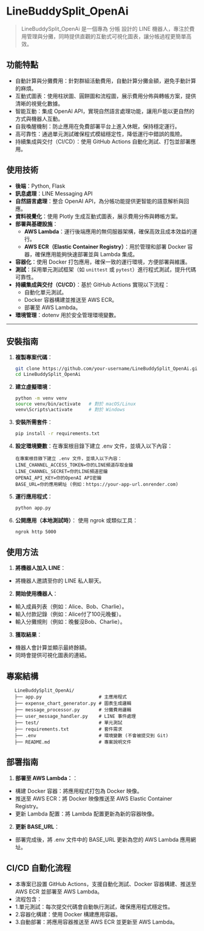 # LineBuddySplit_OpenAi

> LineBuddySplit_OpenAi 是一個專為 分帳 設計的 LINE 機器人，專注於費用管理與分攤，同時提供直觀的互動式可視化圖表，讓分帳過程更簡單高效。

## **功能特點**

- 自動計算與分攤費用：針對群組活動費用，自動計算分攤金額，避免手動計算的麻煩。
- 互動式圖表：使用柱狀圖、圓餅圖和流程圖，展示費用分佈與轉帳方案，提供清晰的視覺化數據。
- 智能互動：集成 OpenAI API，實現自然語言處理功能，讓用戶能以更自然的方式與機器人互動。
- 自我喚醒機制：防止應用在免費部署平台上進入休眠，保持穩定運行。
- 高可靠性：通過單元測試確保程式模組穩定性，降低運行中錯誤的風險。
- 持續集成與交付（CI/CD）：使用 GitHub Actions 自動化測試、打包並部署應用。

## **使用技術**

- **後端**：Python, Flask  
- **訊息處理**：LINE Messaging API  
- **自然語言處理**：整合 OpenAI API，為分帳功能提供更智能的語意解析與回應。  
- **資料視覺化**：使用 Plotly 生成互動式圖表，展示費用分佈與轉帳方案。  
- **部署與基礎設施**：  
  - **AWS Lambda**：運行後端應用的無伺服器架構，確保高效且成本效益的運行。  
  - **AWS ECR（Elastic Container Registry）**：用於管理和部署 Docker 容器，確保應用能夠快速部署並與 Lambda 集成。  
- **容器化**：使用 Docker 打包應用，確保一致的運行環境，方便部署與維護。  
- **測試**：採用單元測試框架（如 `unittest` 或 `pytest`）進行程式測試，提升代碼可靠性。  
- **持續集成與交付（CI/CD）**：基於 GitHub Actions 實現以下流程：  
  - 自動化單元測試。  
  - Docker 容器構建並推送至 AWS ECR。  
  - 部署至 AWS Lambda。  
- **環境管理**：dotenv 用於安全管理環境變數。  

---

## **安裝指南**

1. **複製專案代碼**：
   ```bash
   git clone https://github.com/your-username/LineBuddySplit_OpenAi.git
   cd LineBuddySplit_OpenAi

2. **建立虛擬環境**：
    ```bash
   python -m venv venv
   source venv/bin/activate   # 對於 macOS/Linux
   venv\Scripts\activate      # 對於 Windows

3. **安裝所需套件**：
    ```bash
    pip install -r requirements.txt

4. **設定環境變數**：在專案根目錄下建立 .env 文件，並填入以下內容：
    ```
    在專案根目錄下建立 .env 文件，並填入以下內容：
    LINE_CHANNEL_ACCESS_TOKEN=你的LINE頻道存取金鑰
    LINE_CHANNEL_SECRET=你的LINE頻道密鑰
    OPENAI_API_KEY=你的OpenAI API密鑰
    BASE_URL=你的應用網址 (例如：https://your-app-url.onrender.com)
    ```

5. **運行應用程式**：
    ```bash
    python app.py

6. **公開應用（本地測試時）**：
    使用 ngrok 或類似工具：
    ```bash
    ngrok http 5000

## **使用方法**

1. **將機器人加入 LINE**：
- 將機器人邀請至你的 LINE 私人聊天。

2. **開始使用機器人**：
- 輸入成員列表（例如：Alice、Bob、Charlie）。
- 輸入付款記錄（例如：Alice付了100元晚餐）。
- 輸入分攤規則（例如：晚餐沒Bob、Charlie）。

3. **獲取結果**：
- 機器人會計算並顯示最終餘額。
- 同時會提供可視化圖表的連結。

## **專案結構**
```
   LineBuddySplit_OpenAi/
   ├── app.py                     # 主應用程式
   ├── expense_chart_generator.py # 圖表生成邏輯
   ├── message_processor.py       # 分攤費用邏輯
   ├── user_message_handler.py    # LINE 事件處理
   ├── test/                      # 單元測試
   ├── requirements.txt           # 套件需求
   ├── .env                       # 環境變數 (不會被提交到 Git)
   ├── README.md                  # 專案說明文件
```
## **部署指南**
1. **部署至 AWS Lambda：**：
- 構建 Docker 容器：將應用程式打包為 Docker 映像。
- 推送至 AWS ECR：將 Docker 映像推送至 AWS Elastic Container Registry。
- 更新 Lambda 配置：將 Lambda 配置更新為新的容器映像。
2. **更新 BASE_URL**：
- 部署完成後，將 .env 文件中的 BASE_URL 更新為您的 AWS Lambda 應用網址。

## **CI/CD 自動化流程**
- 本專案已設置 GitHub Actions，支援自動化測試、Docker 容器構建、推送至 AWS ECR 並部署至 AWS Lambda。
- 流程包含：
 - 1.單元測試：每次提交代碼會自動執行測試，確保應用程式穩定性。
 - 2.容器化構建：使用 Docker 構建應用容器。
 - 3.自動部署：將應用容器推送至 AWS ECR 並更新至 AWS Lambda。
    
